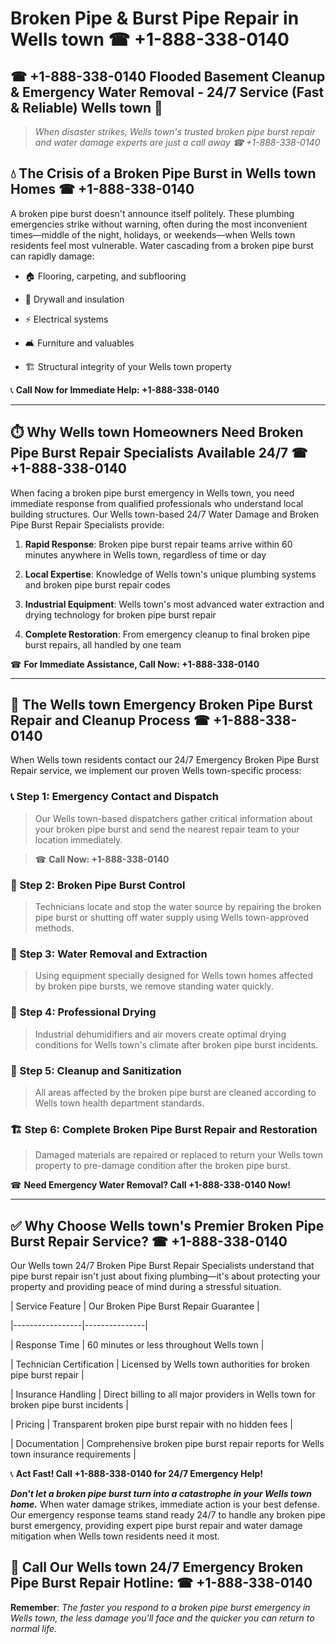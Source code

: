 # Broken Pipe & Burst Pipe Repair in Wells town ☎ +1-888-338-0140  
## ☎ +1-888-338-0140 Flooded Basement Cleanup & Emergency Water Removal - 24/7 Service (Fast & Reliable) Wells town 🚨  

> *When disaster strikes, Wells town's trusted broken pipe burst repair and water damage experts are just a call away ☎ +1-888-338-0140*  

## 💧 The Crisis of a Broken Pipe Burst in Wells town Homes ☎ +1-888-338-0140  

A broken pipe burst doesn't announce itself politely. These plumbing emergencies strike without warning, often during the most inconvenient times—middle of the night, holidays, or weekends—when Wells town residents feel most vulnerable. Water cascading from a broken pipe burst can rapidly damage:  

* 🏠 Flooring, carpeting, and subflooring  
* 🧱 Drywall and insulation  
* ⚡ Electrical systems  
* 🛋️ Furniture and valuables  
* 🏗️ Structural integrity of your Wells town property  

📞 **Call Now for Immediate Help: +1-888-338-0140**  

---  

## ⏱️ Why Wells town Homeowners Need Broken Pipe Burst Repair Specialists Available 24/7 ☎ +1-888-338-0140  

When facing a broken pipe burst emergency in Wells town, you need immediate response from qualified professionals who understand local building structures. Our Wells town-based 24/7 Water Damage and Broken Pipe Burst Repair Specialists provide:  

1. **Rapid Response**: Broken pipe burst repair teams arrive within 60 minutes anywhere in Wells town, regardless of time or day  
2. **Local Expertise**: Knowledge of Wells town's unique plumbing systems and broken pipe burst repair codes  
3. **Industrial Equipment**: Wells town's most advanced water extraction and drying technology for broken pipe burst repair  
4. **Complete Restoration**: From emergency cleanup to final broken pipe burst repairs, all handled by one team  

☎ **For Immediate Assistance, Call Now: +1-888-338-0140**  

---  

## 🔧 The Wells town Emergency Broken Pipe Burst Repair and Cleanup Process ☎ +1-888-338-0140  

When Wells town residents contact our 24/7 Emergency Broken Pipe Burst Repair service, we implement our proven Wells town-specific process:  

### 📞 Step 1: Emergency Contact and Dispatch  
> Our Wells town-based dispatchers gather critical information about your broken pipe burst and send the nearest repair team to your location immediately.  
> ☎ **Call Now: +1-888-338-0140**  

### 🚿 Step 2: Broken Pipe Burst Control  
> Technicians locate and stop the water source by repairing the broken pipe burst or shutting off water supply using Wells town-approved methods.  

### 🌊 Step 3: Water Removal and Extraction  
> Using equipment specially designed for Wells town homes affected by broken pipe bursts, we remove standing water quickly.  

### 💨 Step 4: Professional Drying  
> Industrial dehumidifiers and air movers create optimal drying conditions for Wells town's climate after broken pipe burst incidents.  

### 🧼 Step 5: Cleanup and Sanitization  
> All areas affected by the broken pipe burst are cleaned according to Wells town health department standards.  

### 🏗️ Step 6: Complete Broken Pipe Burst Repair and Restoration  
> Damaged materials are repaired or replaced to return your Wells town property to pre-damage condition after the broken pipe burst.  

☎ **Need Emergency Water Removal? Call +1-888-338-0140 Now!**  

---  

## ✅ Why Choose Wells town's Premier Broken Pipe Burst Repair Service? ☎ +1-888-338-0140  

Our Wells town 24/7 Broken Pipe Burst Repair Specialists understand that pipe burst repair isn't just about fixing plumbing—it's about protecting your property and providing peace of mind during a stressful situation.  

| Service Feature | Our Broken Pipe Burst Repair Guarantee |  
|-----------------|---------------|  
| Response Time | 60 minutes or less throughout Wells town |  
| Technician Certification | Licensed by Wells town authorities for broken pipe burst repair |  
| Insurance Handling | Direct billing to all major providers in Wells town for broken pipe burst incidents |  
| Pricing | Transparent broken pipe burst repair with no hidden fees |  
| Documentation | Comprehensive broken pipe burst repair reports for Wells town insurance requirements |  

📞 **Act Fast! Call +1-888-338-0140 for 24/7 Emergency Help!**  

***Don't let a broken pipe burst turn into a catastrophe in your Wells town home.*** When water damage strikes, immediate action is your best defense. Our emergency response teams stand ready 24/7 to handle any broken pipe burst emergency, providing expert pipe burst repair and water damage mitigation when Wells town residents need it most.  

## 📱 Call Our Wells town 24/7 Emergency Broken Pipe Burst Repair Hotline: ☎ +1-888-338-0140  

**Remember**: *The faster you respond to a broken pipe burst emergency in Wells town, the less damage you'll face and the quicker you can return to normal life.*